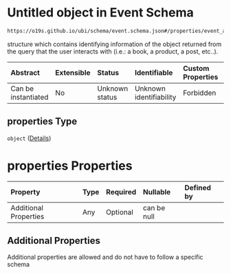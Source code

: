 # Untitled object in Event Schema

```txt
https://o19s.github.io/ubi/schema/event.schema.json#/properties/event_attributes/properties/properties
```

structure which contains identifying information of the object returned from the query that the user interacts with (i.e.: a book, a product, a post, etc..).

| Abstract            | Extensible | Status         | Identifiable            | Custom Properties | Additional Properties | Access Restrictions | Defined In                                                                |
| :------------------ | :--------- | :------------- | :---------------------- | :---------------- | :-------------------- | :------------------ | :------------------------------------------------------------------------ |
| Can be instantiated | No         | Unknown status | Unknown identifiability | Forbidden         | Allowed               | none                | [event.schema.json\*](../../out/event.schema.json "open original schema") |

## properties Type

`object` ([Details](event-properties-event_attributes-properties-properties.md))

# properties Properties

| Property              | Type | Required | Nullable    | Defined by |
| :-------------------- | :--- | :------- | :---------- | :--------- |
| Additional Properties | Any  | Optional | can be null |            |

## Additional Properties

Additional properties are allowed and do not have to follow a specific schema
